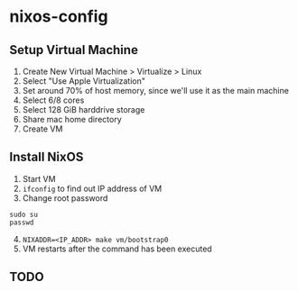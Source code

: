 # nixos-config

## Setup Virtual Machine
1. Create New Virtual Machine > Virtualize > Linux
2. Select "Use Apple Virtualization"
3. Set around 70% of host memory, since we'll use it as the main machine
4. Select 6/8 cores
5. Select 128 GiB harddrive storage
6. Share mac home directory
7. Create VM

## Install NixOS
1. Start VM
2. `ifconfig` to find out IP address of VM
3. Change root password
```
sudo su
passwd
```
4. `NIXADDR=<IP_ADDR> make vm/bootstrap0`
5. VM restarts after the command has been executed

## TODO
